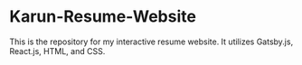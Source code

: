# Karun-Resume-Website
This is the repository for my interactive resume website. It utilizes Gatsby.js, React.js, HTML, and CSS. 

